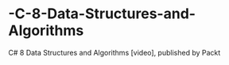 # -C-8-Data-Structures-and-Algorithms
C# 8 Data Structures and Algorithms [video], published by Packt

